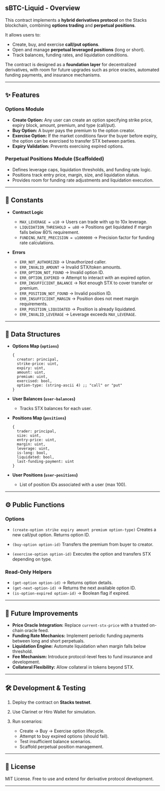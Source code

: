 
## sBTC-Liquid - Overview

This contract implements a **hybrid derivatives protocol** on the Stacks blockchain, combining **options trading** and **perpetual positions**.

It allows users to:

* Create, buy, and exercise **call/put options**.
* Open and manage **perpetual leveraged positions** (long or short).
* Track balances, funding rates, and liquidation conditions.

The contract is designed as a **foundation layer** for decentralized derivatives, with room for future upgrades such as price oracles, automated funding payments, and insurance mechanisms.

---

## ✨ Features

### Options Module

* **Create Option:** Any user can create an option specifying strike price, expiry block, amount, premium, and type (call/put).
* **Buy Option:** A buyer pays the premium to the option creator.
* **Exercise Option:** If the market conditions favor the buyer before expiry, the option can be exercised to transfer STX between parties.
* **Expiry Validation:** Prevents exercising expired options.

### Perpetual Positions Module (Scaffolded)

* Defines leverage caps, liquidation thresholds, and funding rate logic.
* Positions track entry price, margin, size, and liquidation status.
* Provides room for funding rate adjustments and liquidation execution.

---

## 🔑 Constants

* **Contract Logic**

  * `MAX_LEVERAGE = u10` → Users can trade with up to 10x leverage.
  * `LIQUIDATION_THRESHOLD = u80` → Positions get liquidated if margin falls below 80% requirement.
  * `FUNDING_RATE_PRECISION = u1000000` → Precision factor for funding rate calculations.

* **Errors**

  * `ERR_NOT_AUTHORIZED` → Unauthorized caller.
  * `ERR_INVALID_AMOUNT` → Invalid STX/token amounts.
  * `ERR_OPTION_NOT_FOUND` → Invalid option ID.
  * `ERR_OPTION_EXPIRED` → Attempt to interact with an expired option.
  * `ERR_INSUFFICIENT_BALANCE` → Not enough STX to cover transfer or premium.
  * `ERR_POSITION_NOT_FOUND` → Invalid position ID.
  * `ERR_INSUFFICIENT_MARGIN` → Position does not meet margin requirements.
  * `ERR_POSITION_LIQUIDATED` → Position is already liquidated.
  * `ERR_INVALID_LEVERAGE` → Leverage exceeds `MAX_LEVERAGE`.

---

## 📂 Data Structures

* **Options Map (`options`)**

  ```
  {
    creator: principal,
    strike-price: uint,
    expiry: uint,
    amount: uint,
    premium: uint,
    exercised: bool,
    option-type: (string-ascii 4) ;; "call" or "put"
  }
  ```

* **User Balances (`user-balances`)**

  * Tracks STX balances for each user.

* **Positions Map (`positions`)**

  ```
  {
    trader: principal,
    size: uint,
    entry-price: uint,
    margin: uint,
    leverage: uint,
    is-long: bool,
    liquidated: bool,
    last-funding-payment: uint
  }
  ```

* **User Positions (`user-positions`)**

  * List of position IDs associated with a user (max 100).

---

## ⚙️ Public Functions

### Options

* `(create-option strike expiry amount premium option-type)`
  Creates a new call/put option. Returns option ID.

* `(buy-option option-id)`
  Transfers the premium from buyer to creator.

* `(exercise-option option-id)`
  Executes the option and transfers STX depending on type.

### Read-Only Helpers

* `(get-option option-id)` → Returns option details.
* `(get-next-option-id)` → Returns the next available option ID.
* `(is-option-expired option-id)` → Boolean flag if expired.

---

## 🚀 Future Improvements

* **Price Oracle Integration:** Replace `current-stx-price` with a trusted on-chain oracle feed.
* **Funding Rate Mechanics:** Implement periodic funding payments between long and short perpetuals.
* **Liquidation Engine:** Automate liquidation when margin falls below threshold.
* **Fee Mechanism:** Introduce protocol-level fees to fund insurance and development.
* **Collateral Flexibility:** Allow collateral in tokens beyond STX.

---

## 🛠️ Development & Testing

1. Deploy the contract on **Stacks testnet**.
2. Use Clarinet or Hiro Wallet for simulation.
3. Run scenarios:

   * Create → Buy → Exercise option lifecycle.
   * Attempt to buy expired options (should fail).
   * Test insufficient balance scenarios.
   * Scaffold perpetual position management.

---

## 📜 License

MIT License. Free to use and extend for derivative protocol development.

---